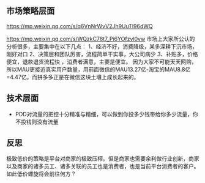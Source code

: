 ## 市场策略层面
https://mp.weixin.qq.com/s/q6VnNrWvV2Jh9UuTl96dWQ

https://mp.weixin.qq.com/s/WQzkC78t7_Pi6YOfzvl0vw 
市场上大家所公认的分析很多，主要集中在以下几点：
1、经济不好，消费降级，某多深耕下沉市场，刚好对口
2、决策层和团队厉害，流程简单干实事，大公司病少
3、补贴多，价格便宜，退款退货流程快
，消费者满意，主要是便宜。
因为大家不可能天天网购，所以MAU更接近真实用户数量，用前面微信的MAU13.27亿-淘宝的MAU8.8亿=4.47亿。而拼多多正是在微信这块土壤上成长起来的。

## 技术层面
- PDD对流量的把控十分精准与精细，可以做到你投多少钱带给你多少流量，你不投钱则没有流量

## 反思
极致低价的策略是平台对商家的极致压榨。但是商家也需要余利做行业创新，商家以及商家的诸多员工、诸多关联的员工也是消费者，也是当前平台消费者的客户。如此低价螺旋将会前往何方？